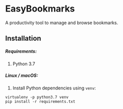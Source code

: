 # EasyBookmarks

A productivity tool to manage and browse bookmarks.


## Installation

##### Requirements:

1. Python 3.7

##### Linux / macOS:

1. Install Python dependencies using `venv`:

```
virtualenv -p python3.7 venv
pip install -r requirements.txt
```

